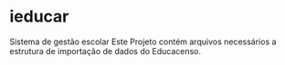 # ieducar
Sistema de gestão escolar
Este Projeto contém arquivos necessários a estrutura de importação de dados do Educacenso.
